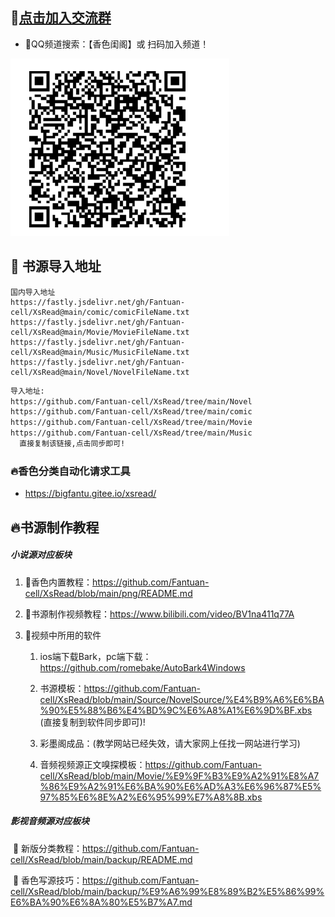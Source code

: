 
##  :dart:[点击加入交流群](https://qun.qq.com/qqweb/qunpro/share?_wv=3&_wwv=128&inviteCode=1tx5fU&from=181074&biz=ka#/pc) 
- :sunrise:QQ频道搜索：【香色闺阁】或 扫码加入频道！

![](png/qq.png)

## 📖 书源导入地址 

```
国内导入地址
https://fastly.jsdelivr.net/gh/Fantuan-cell/XsRead@main/comic/comicFileName.txt
https://fastly.jsdelivr.net/gh/Fantuan-cell/XsRead@main/Movie/MovieFileName.txt
https://fastly.jsdelivr.net/gh/Fantuan-cell/XsRead@main/Music/MusicFileName.txt
https://fastly.jsdelivr.net/gh/Fantuan-cell/XsRead@main/Novel/NovelFileName.txt

```



```tex
导入地址:
https://github.com/Fantuan-cell/XsRead/tree/main/Novel
https://github.com/Fantuan-cell/XsRead/tree/main/comic
https://github.com/Fantuan-cell/XsRead/tree/main/Movie
https://github.com/Fantuan-cell/XsRead/tree/main/Music
  直接复制该链接,点击同步即可!
```

### :fire:香色分类自动化请求工具

  - https://bigfantu.gitee.io/xsread/

## :fire:书源制作教程
##### 小说源对应板块

1. :large_orange_diamond:香色内置教程：https://github.com/Fantuan-cell/XsRead/blob/main/png/README.md

2. :large_orange_diamond:书源制作视频教程：https://www.bilibili.com/video/BV1na411q77A

  

3. :large_orange_diamond:视频中所用的软件
     1. ios端下载Bark，pc端下载：https://github.com/romebake/AutoBark4Windows

     2. 书源模板：https://github.com/Fantuan-cell/XsRead/blob/main/Source/NovelSource/%E4%B9%A6%E6%BA%90%E5%88%B6%E4%BD%9C%E6%A8%A1%E6%9D%BF.xbs (直接复制到软件同步即可)!

     3. 彩墨阁成品：(教学网站已经失效，请大家网上任找一网站进行学习)

     4. 音频视频源正文嗅探模板：https://github.com/Fantuan-cell/XsRead/blob/main/Movie/%E9%9F%B3%E9%A2%91%E8%A7%86%E9%A2%91%E6%BA%90%E6%AD%A3%E6%96%87%E5%97%85%E6%8E%A2%E6%95%99%E7%A8%8B.xbs
     
        

##### 影视音频源对应板块

​	:pushpin: 新版分类教程：https://github.com/Fantuan-cell/XsRead/blob/main/backup/README.md

​	:pushpin: 香色写源技巧：https://github.com/Fantuan-cell/XsRead/blob/main/backup/%E9%A6%99%E8%89%B2%E5%86%99%E6%BA%90%E6%8A%80%E5%B7%A7.md









